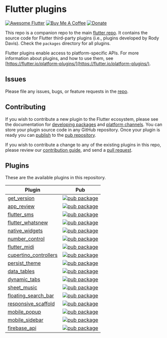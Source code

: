 # Flutter plugins

[![Awesome Flutter](https://img.shields.io/badge/Awesome-Flutter-blue.svg?longCache=true&style=flat-square)](https://github.com/Solido/awesome-flutter)
[![Buy Me A Coffee](https://img.shields.io/badge/Donate-Buy%20Me%20A%20Coffee-yellow.svg)](https://www.buymeacoffee.com/rodydavis)
[![Donate](https://img.shields.io/badge/Donate-PayPal-green.svg)](https://www.paypal.com/cgi-bin/webscr?cmd=_s-xclick&hosted_button_id=WSH3GVC49GNNJ)

This repo is a companion repo to the main [flutter
repo](https://github.com/flutter/flutter). It contains the source code for
Flutter third-party plugins (i.e., plugins developed by Rody Davis).
Check the `packages` directory for all plugins.

Flutter plugins enable access to platform-specific APIs. For more information
about plugins, and how to use them, see
[https://flutter.io/platform-plugins/](https://flutter.io/platform-plugins/).

## Issues

Please file any issues, bugs, or feature requests in the [
repo](https://github.com/AppleEducate/plugins/issues/new).

## Contributing

If you wish to contribute a new plugin to the Flutter ecosystem, please
see the documentation for [developing packages](https://flutter.io/developing-packages/) and
[platform channels](https://flutter.io/platform-channels/). You can store
your plugin source code in any GitHub repository. Once your plugin
is ready you can [publish](https://flutter.io/developing-packages/#publish)
to the [pub repository](https://pub.dartlang.org/).

If you wish to contribute a change to any of the existing plugins in this repo,
please review our [contribution guide](https://github.com/AppleEducate/plugins/blob/master/CONTRIBUTING.md),
and send a [pull request](https://github.com/AppleEducate/plugins/pulls).

## Plugins
These are the available plugins in this repository.

| Plugin | Pub |
|--------|-----|
| [get_version](./packages/get_version/) | [![pub package](https://img.shields.io/pub/v/get_version.svg)](https://pub.dartlang.org/packages/get_version) |
| [app_review](./packages/app_review/) | [![pub package](https://img.shields.io/pub/v/app_review.svg)](https://pub.dartlang.org/packages/app_review) |
| [flutter_sms](./packages/flutter_sms/) | [![pub package](https://img.shields.io/pub/v/flutter_sms.svg)](https://pub.dartlang.org/packages/flutter_sms) |
| [flutter_whatsnew](./packages/flutter_whatsnew/) | [![pub package](https://img.shields.io/pub/v/flutter_whatsnew.svg)](https://pub.dartlang.org/packages/flutter_whatsnew) |
| [native_widgets](./packages/native_widgets/) | [![pub package](https://img.shields.io/pub/v/native_widgets.svg)](https://pub.dartlang.org/packages/native_widgets) |
| [number_control](./packages/number_control/) | [![pub package](https://img.shields.io/pub/v/number_control.svg)](https://pub.dartlang.org/packages/number_control) |
| [flutter_midi](./packages/flutter_midi/) | [![pub package](https://img.shields.io/pub/v/flutter_midi.svg)](https://pub.dartlang.org/packages/flutter_midi) |
| [cupertino_controllers](./packages/cupertino_controllers/) | [![pub package](https://img.shields.io/pub/v/cupertino_controllers.svg)](https://pub.dartlang.org/packages/cupertino_controllers) |
| [persist_theme](./packages/persist_theme/) | [![pub package](https://img.shields.io/pub/v/persist_theme.svg)](https://pub.dartlang.org/packages/persist_theme) |
| [data_tables](./packages/data_tables/) | [![pub package](https://img.shields.io/pub/v/data_tables.svg)](https://pub.dartlang.org/packages/data_tables) |
| [dynamic_tabs](./packages/dynamic_tabs/) | [![pub package](https://img.shields.io/pub/v/dynamic_tabs.svg)](https://pub.dartlang.org/packages/dynamic_tabs) |
| [sheet_music](./packages/sheet_music/) | [![pub package](https://img.shields.io/pub/v/sheet_music.svg)](https://pub.dartlang.org/packages/sheet_music) |
| [floating_search_bar](./packages/floating_search_bar/) | [![pub package](https://img.shields.io/pub/v/floating_search_bar.svg)](https://pub.dartlang.org/packages/floating_search_bar) |
| [responsive_scaffold](./packages/responsive_scaffold/) | [![pub package](https://img.shields.io/pub/v/responsive_scaffold.svg)](https://pub.dartlang.org/packages/responsive_scaffold) |
| [mobile_popup](./packages/mobile_popup/) | [![pub package](https://img.shields.io/pub/v/mobile_popup.svg)](https://pub.dartlang.org/packages/mobile_popup) |
| [mobile_sidebar](./packages/mobile_sidebar/) | [![pub package](https://img.shields.io/pub/v/mobile_sidebar.svg)](https://pub.dartlang.org/packages/mobile_sidebar) |
| [firebase_api](./packages/firebase_api/) | [![pub package](https://img.shields.io/pub/v/firebase_api.svg)](https://pub.dartlang.org/packages/firebase_api) |


